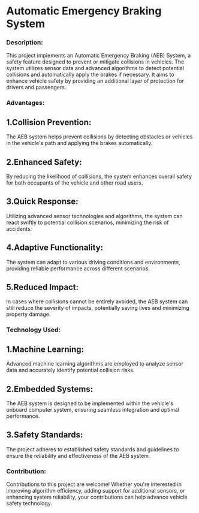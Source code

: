<h1>Automatic Emergency Braking System</h1>

<h3>Description:</h3>
This project implements an Automatic Emergency Braking (AEB) System, a safety feature designed to prevent or mitigate collisions in vehicles. The system utilizes sensor data and advanced algorithms to detect potential collisions and automatically apply the brakes if necessary. It aims to enhance vehicle safety by providing an additional layer of protection for drivers and passengers.

<h3>Advantages:</h3>
<h2>1.Collision Prevention:</h2> The AEB system helps prevent collisions by detecting obstacles or vehicles in the vehicle's path and applying the brakes automatically.
<h2>2.Enhanced Safety:</h2> By reducing the likelihood of collisions, the system enhances overall safety for both occupants of the vehicle and other road users.
<h2>3.Quick Response:</h2> Utilizing advanced sensor technologies and algorithms, the system can react swiftly to potential collision scenarios, minimizing the risk of accidents.
<h2>4.Adaptive Functionality:</h2> The system can adapt to various driving conditions and environments, providing reliable performance across different scenarios.
<h2>5.Reduced Impact:</h2> In cases where collisions cannot be entirely avoided, the AEB system can still reduce the severity of impacts, potentially saving lives and minimizing property damage.

<h3>Technology Used:</h3>
<h2>1.Machine Learning:</h2> Advanced machine learning algorithms are employed to analyze sensor data and accurately identify potential collision risks.
<h2>2.Embedded Systems:</h2> The AEB system is designed to be implemented within the vehicle's onboard computer system, ensuring seamless integration and optimal performance.
<h2>3.Safety Standards:</h2> The project adheres to established safety standards and guidelines to ensure the reliability and effectiveness of the AEB system.

<h3>Contribution:</h3>
Contributions to this project are welcome! Whether you're interested in improving algorithm efficiency, adding support for additional sensors, or enhancing system reliability, your contributions can help advance vehicle safety technology.


